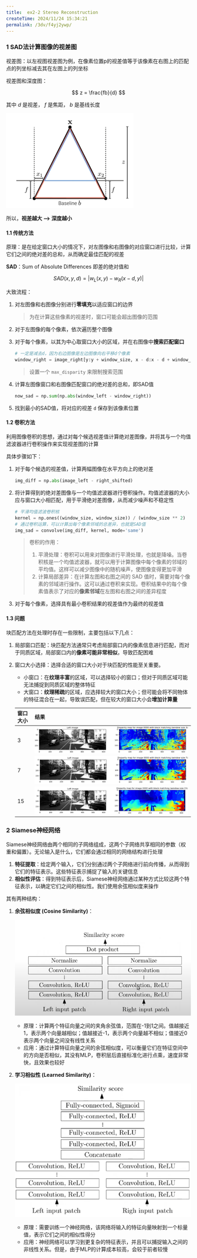 ```yaml
---
title:  ex2-2 Stereo Reconstruction
createTime: 2024/11/24 15:34:21
permalink: /3dv/f4yj2ywp/
---
```

### 1 SAD法计算图像的视差图

视差图：以左视图视差图为例，在像素位置p的视差值等于该像素在右图上的匹配点的列坐标减去其在左图上的列坐标

视差图和深度图：

$$
z = \frac{fb}{d}
$$

其中 $d$ 是视差， $f$ 是焦距， $b$ 是基线长度   

<img src="https://raw.githubusercontent.com/PLUS-WAVE/blog-image/master/img/blog/2024-03-22/image-20240322211454831.png" alt="image-20240322211454831" style="zoom:50%;" />

所以，**视差越大 ——> 深度越小**

#### 1.1 传统方法

原理：是在给定窗口大小的情况下，对左图像和右图像的对应窗口进行比较，计算它们之间的绝对差的总和，从而确定最佳匹配的视差

**SAD**：Sum of Absolute Differences 即差的绝对值和

$$
SAD(x,y,d) = |w_L(x, y) - w_R(x-d, y)|
$$

大致流程：

1. 对左图像和右图像分别进行**零填充**以适应窗口的边界

   > 为在计算这些像素的视差时，窗口可能会超出图像的范围

2. 对于左图像的每个像素，依次遍历整个图像

3. 对于每个像素，以其为中心取窗口大小的区域，并在右图像中**搜索匹配窗口**

   ```python
   # 一定是减去d，因为右边图像是左边图像向右平移d个像素
   window_right = image_right[y:y + window_size, x - d:x - d + window_size]
   ```

   >  设置一个 `max_disparity` 来限制搜索范围

4. 计算左图像窗口和右图像匹配窗口的绝对差的总和，即SAD值

   ```python
   now_sad = np.sum(np.abs(window_left - window_right))
   ```

5. 找到最小的SAD值，将对应的视差 `d` 保存到该像素位置

#### 1.2 卷积方法

利用图像卷积的思想，通过对每个候选视差值计算绝对差图像，并将其与一个均值滤波器进行卷积操作来实现视差图的计算

具体步骤如下：

1. 对于每个候选的视差值，计算两幅图像在水平方向上的绝对差

   ```python
   img_diff = np.abs(image_left - right_shifted)
   ```

2. 将计算得到的绝对差图像与一个均值滤波器进行卷积操作。均值滤波器的大小应与窗口大小相匹配，用于平滑绝对差图像，从而减少噪声和不稳定性

   ```python
   # 平滑均值滤波卷积核
   kernel = np.ones((window_size, window_size)) / (window_size ** 2)
   # 通过卷积运算，可以计算出每个像素邻域的总差异，也就是SAD值
   img_sad = convolve(img_diff, kernel, mode='same')  
   ```

   > 卷积的作用：
   >
   > 1. 平滑处理：卷积可以用来对图像进行平滑处理，也就是降噪。当卷积核是一个均值滤波器，就可以用于计算图像中每个像素的邻域的平均值。这样可以减少图像中的随机噪声，使图像变得更加平滑
   > 2. 计算局部差异：在计算左图和右图之间的 SAD 值时，需要对每个像素的邻域进行操作。这可以通过卷积来实现。卷积结果中的每个像素值表示了对应的**像素邻域**在左图和右图之间的差异程度

3. 对于每个像素，选择具有最小卷积结果的视差值作为最终的视差值

#### 1.3 问题

块匹配方法在处理时存在一些限制，主要包括以下几点：

1. 局部窗口匹配：块匹配方法通常只考虑局部窗口内的像素信息进行匹配，而对于同质区域，局部窗口内的**像素可能非常相似**，导致匹配困难
2. 窗口大小选择：选择合适的窗口大小对于块匹配的性能至关重要。
   - 小窗口：在**纹理丰富**的区域，可以选择较小的窗口；但对于同质区域可能无法捕捉到同质区域的整体特征
   - 大窗口：**纹理稀疏**的区域，应选择较大的窗口大小；但可能会将不同物体的特征混合在一起，导致误匹配，但在较大的窗口大小会**增加计算量**
   
   
   
   | 窗口大小 | 结果                                                         |
   | -------- | ------------------------------------------------------------ |
   | 3        | ![image-20240323095500779](https://raw.githubusercontent.com/PLUS-WAVE/blog-image/master/img/blog/2024-03-23/image-20240323095500779.png) |
   | 7        | ![image-20240323095545339](https://raw.githubusercontent.com/PLUS-WAVE/blog-image/master/img/blog/2024-03-23/image-20240323095545339.png) |
   | 15       | ![image-20240323095611812](https://raw.githubusercontent.com/PLUS-WAVE/blog-image/master/img/blog/2024-03-23/image-20240323095611812.png) |
   
   
   
### 2 Siamese神经网络

Siamese神经网络由两个相同的子网络组成，这两个子网络共享相同的参数（权重和偏置）。无论输入是什么，它们都会通过相同的网络结构进行处理

1. **特征提取**：给定两个输入，它们分别通过两个子网络进行前向传播，从而得到它们的特征表示。这些特征表示捕捉了输入的关键信息
2. **相似性评估**：得到特征表示后，Siamese神经网络通过某种方式比较这两个特征表示，以确定它们之间的相似性。我们使用余弦相似度来操作

其有两种结构：

1. **余弦相似度 (Cosine Similarity)**：

   ![](https://raw.githubusercontent.com/PLUS-WAVE/blog-image/master/img/blog/2024-03-23/image-20240323152419080.png)

   - 原理：计算两个特征向量之间的夹角余弦值，范围在-1到1之间。值越接近1，表示两个向量越相似；值越接近-1，表示两个向量越不相似；值接近0表示两个向量之间没有线性关系
   - 应用：通过计算特征向量之间的余弦相似度，可以衡量它们在特征空间中的方向是否相似，其没有MLP，卷积层后直接标准化进行点乘，速度非常快，且效果也较好

2. **学习相似性 (Learned Similarity)**：

   ![image-20240323152802625](https://raw.githubusercontent.com/PLUS-WAVE/blog-image/master/img/blog/2024-03-23/image-20240323152802625.png)

   - 原理：需要训练一个神经网络，该网络将输入的特征向量映射到一个标量值，表示它们之间的相似性得分
   - 应用：神经网络可以学习到更复杂的特征表示，并且可以捕捉输入之间的非线性关系。但是，由于MLP的计算成本较高，会较于前者较慢
